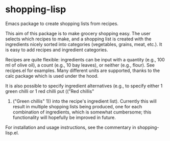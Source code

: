 shopping-lisp
=============

Emacs package to create shopping lists from recipes.

This aim of this package is to make grocery shopping easy. The user
selects which recipes to make, and a shopping list is created with the
ingredients nicely sorted into categories (vegetables, grains, meat,
etc.). It is easy to add recipes and ingredient categories.

Recipes are quite flexible: ingredients can be input with a quantity
(e.g., 100 ml of olive oil), a count (e.g., 10 bay leaves), or neither
(e.g., flour). See recipes.el for examples. Many different units are
supported, thanks to the calc package which is used under the hood.

It is also possible to specify ingredient alternatives (e.g., to
specify either 1 green chilli or 1 red chilli put (("Red chillis"
1) ("Green chillis" 1)) into the recipe's ingredient list). Currently
this will result in multiple shopping lists being produced, one for
each combination of ingredients, which is somewhat cumbersome; this
functionality will hopefully be improved in future.

For installation and usage instructions, see the commentary in
shopping-lisp.el.
